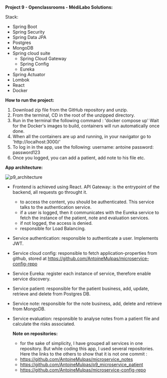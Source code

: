 **Project 9 - Openclassrooms - MédiLabo Solutions:**

Stack:
- Spring Boot
- Spring Security
- Spring Data JPA
- Postgres
- MongoDB
- Spring cloud suite
  - Spring Cloud Gateway
  - Spring Config
  - Eureka
- Spring Actuator
- Lombok
- React
- Docker

**How to run the project:**

1. Download zip file from the GitHub repository and unzip.
2. From the terminal, CD in the root of the unzipped directory.
3. Run in the terminal the following command : 'docker compose up'
   Wait for the Docker's images to build, containers will run automatically once done. 
4. When all the containers are up and running, in your navigator go to 'http://localhost:3000/'
5. To log in in the app, use the following:
   username: antoine
   password: password123
6. Once you logged, you can add a patient, add note to his file etc.

**App architecture:**   

![p9_architecture](https://github.com/AntoineMulpas/project_9/assets/91942255/e01bbb95-e704-4223-ba48-1b4e3f2e8574)

- Frontend is achieved using React. 
 API Gateway: is the entrypoint of the backend, all requests go throught it. 
  - to access the content, you should be authenticated. This service talks to the authentication service.
  - if a user is logged, then it communicates with the Eureka service to fetch the instance of the patient, note and evaluation services.
  - if not logged, the access is denied.
  - responsible for Load Balancing.
- Service authentication: responsible to authenticate a user. Implements JWT.
- Service cloud config: responsible to fetch application-properties from github, stored at https://github.com/AntoineMulpas/microservice-config-repo
- Service Eureka: register each instance of service, therefore enable service discovery.
- Service patient: responsible for the patient business, add, update, retrieve and delete from Postgres DB.
- Service note: responsible for the note business, add, delete and retrieve from MongoDB.
- Service evaluation: responsible to analyse notes from a patient file and calculate the risks associated.

  **Note on repositories:**
  - for the sake of simplicity, I have grouped all services in one repository. But while coding this app, I used several repositories. Here the links to the others to show that it is not one commit :
  - https://github.com/AntoineMulpas/microservice_notes
  - https://github.com/AntoineMulpas/p9_microservice_patient
  - https://github.com/AntoineMulpas/microservice-config-repo
  
